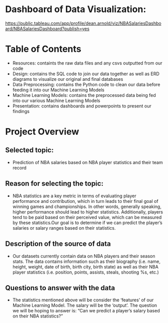 # Dashboard of Data Visualization:
https://public.tableau.com/app/profile/dean.arnold/viz/NBASalariesDashboard/NBASalariesDashboard?publish=yes

# Table of Contents 
* Resources: containts the raw data files and any csvs outputted from our code 
* Design: contains the SQL code to join our data together as well as ERD diagrams to visualize our original and final databases
* Data Preprocessing: contains the Python code to clean our data before feeding it into our Machine Learning Models
* Machine Learning Models: contains the preprocessed data being fed into our various Machine Learning Models 
* Presentation: contains dashboards and powerpoints to present our findings

# Project Overview
## Selected topic:
* Prediction of NBA salaries based on NBA player statistics and their team record

## Reason for selecting the topic: 
* NBA statistics are a key metric in terms of evaluating player performance and contribution, which in turn leads to their final goal of winning games and championships. In other words, generally speaking, higher performance should lead to higher statistics. Additionally, players tend to be paid based on their perceived value, which can be measured by these statistics.Our goal is to determine if we can predict the player’s salaries or salary ranges based on their statistics. 

## Description of the source of data
* Our datasets currently contain data on NBA players and their season stats. The data contains information such as their biography (i.e. name, height, weight, date of birth, birth city, birth state) as well as their NBA player statistics (i.e. position, points, assists, steals, shooting %s, etc.) 

## Questions to answer with the data
* The statistics mentioned above will be consider the ‘features’ of our Machine Learning Model. The salary will be the ‘output’. The question we will be hoping to answer is: “Can we predict a player’s salary based on their NBA statistics?”


